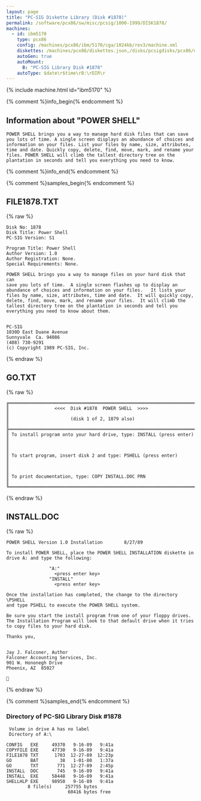 ```yaml
---
layout: page
title: "PC-SIG Diskette Library (Disk #1878)"
permalink: /software/pcx86/sw/misc/pcsig/1000-1999/DISK1878/
machines:
  - id: ibm5170
    type: pcx86
    config: /machines/pcx86/ibm/5170/cga/1024kb/rev3/machine.xml
    diskettes: /machines/pcx86/diskettes.json,/disks/pcsigdisks/pcx86/diskettes.json
    autoGen: true
    autoMount:
      B: "PC-SIG Library Disk #1878"
    autoType: $date\r$time\rB:\rDIR\r
---
```


{% include machine.html id="ibm5170" %}

{% comment %}info_begin{% endcomment %}

## Information about "POWER SHELL"

    POWER SHELL brings you a way to manage hard disk files that can save
    you lots of time. A single screen displays an abundance of choices and
    information on your files. List your files by name, size, attributes,
    time and date. Quickly copy, delete, find, move, mark, and rename your
    files. POWER SHELL will climb the tallest directory tree on the
    plantation in seconds and tell you everything you need to know.
{% comment %}info_end{% endcomment %}

{% comment %}samples_begin{% endcomment %}

## FILE1878.TXT

{% raw %}
```
Disk No: 1878                                                           
Disk Title: Power Shell                                                 
PC-SIG Version: S1                                                      
                                                                        
Program Title: Power Shell                                              
Author Version: 1.0                                                     
Author Registration: None.                                              
Special Requirements: None.                                             
                                                                        
POWER SHELL brings you a way to manage files on your hard disk that can 
save you lots of time.  A single screen flashes up to display an        
abundance of choices and information on your files.   It lists your     
files by name, size, attributes, time and date.  It will quickly copy,  
delete, find, move, mark, and rename your files.  It will climb the     
tallest directory tree on the plantation in seconds and tell you        
everything you need to know about them.                                 
	                                                                       
                                                                        
PC-SIG                                                                  
1030D East Duane Avenue                                                 
Sunnyvale  Ca. 94086                                                    
(408) 730-9291                                                          
(c) Copyright 1989 PC-SIG, Inc.                                         
```
{% endraw %}

## GO.TXT

{% raw %}
```
╔═════════════════════════════════════════════════════════════════════════╗
║                 <<<<  Disk #1878  POWER SHELL  >>>>                     ║
║                       (disk 1 of 2, 1879 also)                          ║
╠═════════════════════════════════════════════════════════════════════════╣
║ To install program onto your hard drive, type: INSTALL (press enter)    ║
║                                                                         ║
║ To start program, insert disk 2 and type: PSHELL (press enter)          ║
║                                                                         ║
║ To print documentation, type: COPY INSTALL.DOC PRN                      ║
╚═════════════════════════════════════════════════════════════════════════╝
```
{% endraw %}

## INSTALL.DOC

{% raw %}
```
POWER SHELL Version 1.0 Installation        8/27/89            

To install POWER SHELL, place the POWER SHELL INSTALLATION diskette in
drive A: and type the following:

                "A:"   
                  <press enter key>
                "INSTALL"  
                  <press enter key>

Once the installation has completed, the change to the directory \PSHELL
and type PSHELL to execute the POWER SHELL system.

Be sure you start the install program from one of your floppy drives. 
The Installation Program will look to that default drive when it tries
to copy files to your hard disk.

Thanks you,


Jay J. Falconer, Author
Falconer Accounting Services, Inc.        
901 W. Hononegh Drive
Phoenix, AZ  85027


```
{% endraw %}

{% comment %}samples_end{% endcomment %}

### Directory of PC-SIG Library Disk #1878

     Volume in drive A has no label
     Directory of A:\

    CONFIG   EXE     49370   9-16-89   9:41a
    COPYFILE EXE     47730   9-16-89   9:41a
    FILE1878 TXT      1703  12-27-89  12:23p
    GO       BAT        38   1-01-80   1:37a
    GO       TXT       771  12-27-89   2:45p
    INSTALL  DOC       745   9-16-89   9:41a
    INSTALL  EXE     58448   9-16-89   9:41a
    SHELLHLP EXE     98950   9-16-89   9:41a
            8 file(s)     257755 bytes
                           60416 bytes free
